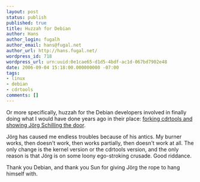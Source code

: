 ```yaml
---
layout: post
status: publish
published: true
title: Huzzah for Debian
author: Hans
author_login: fugalh
author_email: hans@fugal.net
author_url: http://hans.fugal.net/
wordpress_id: 718
wordpress_url: urn:uuid:0e1cae65-d1d5-4bdf-ac1d-067bd7902e48
date: 2006-09-04 15:18:00.000000000 -07:00
tags:
- linux
- debian
- cdrtools
comments: []
---
```

<p>Or more specifically, huzzah for the Debian developers involved in finally
doing what I would have done years ago in their place: <a href="http://lists.debian.org/debian-devel-announce/2006/09/msg00002.html">forking cdrtools and
showing Jörg Schilling the door</a>. </p>

<p>Jörg has caused me endless troubles because of his antics. My burner works,
then doesn't work, then works partially, then doesn't work at all. The only
change is the kernel version or the cdrtools version, and the only reason is
that Jörg is on some loony ego-stroking crusade. Good riddance.</p>

<p>Thank you Debian, and thank you Sun for giving Jörg the rope to hang himself
with.</p>
